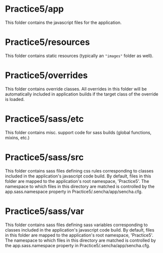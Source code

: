 # Practice5/app

This folder contains the javascript files for the application.

# Practice5/resources

This folder contains static resources (typically an `"images"` folder as well).

# Practice5/overrides

This folder contains override classes. All overrides in this folder will be 
automatically included in application builds if the target class of the override
is loaded.

# Practice5/sass/etc

This folder contains misc. support code for sass builds (global functions, 
mixins, etc.)

# Practice5/sass/src

This folder contains sass files defining css rules corresponding to classes
included in the application's javascript code build.  By default, files in this 
folder are mapped to the application's root namespace, 'Practice5'. The
namespace to which files in this directory are matched is controlled by the
app.sass.namespace property in Practice5/.sencha/app/sencha.cfg. 

# Practice5/sass/var

This folder contains sass files defining sass variables corresponding to classes
included in the application's javascript code build.  By default, files in this 
folder are mapped to the application's root namespace, 'Practice5'. The
namespace to which files in this directory are matched is controlled by the
app.sass.namespace property in Practice5/.sencha/app/sencha.cfg. 
